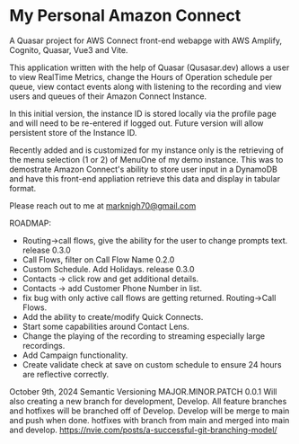 # My Personal Amazon Connect

A Quasar project for AWS Connect front-end webapge with AWS Amplify, Cognito, Quasar, Vue3 and Vite.

This application written with the help of Quasar (Qusasar.dev) allows a user to view RealTime Metrics, change the Hours of Operation schedule per queue, view contact events along with listening to the recording and view users and queues of their Amazon Connect Instance.

In this initial version, the instance ID is stored locally via the profile page and will need to be re-entered if logged out. Future version will allow persistent store of the Instance ID.

Recently added and is customized for my instance only is the retrieving of the menu selection (1 or 2) of MenuOne of my demo instance. This was to demostrate Amazon Connect's ability to store user input in a DynamoDB and have this front-end appliation retrieve this data and display in tabular format.

Please reach out to me at marknigh70@gmail.com


ROADMAP:
* Routing->call flows, give the ability for the user to change prompts text. release 0.3.0
* Call Flows, filter on Call Flow Name 0.2.0
* Custom Schedule. Add Holidays. release 0.3.0
* Contacts -> click row and get additional details.
* Contacts -> add Customer Phone Number in list.
* fix bug with only active call flows are getting returned. Routing->Call Flows.
* Add the ability to create/modify Quick Connects.
* Start some capabilities around Contact Lens.
* Change the playing of the recording to streaming especially large recordings.
* Add Campaign functionality.
* Create validate check at save on custom schedule to ensure 24 hours are reflective correctly.

October 9th, 2024
Semantic Versioning
MAJOR.MINOR.PATCH
0.0.1
Will also creating a new branch for development, Develop. All feature branches and hotfixes will be branched off of Develop. Develop will be merge to main and push when done. hotfixes with branch from main and merged into main and develop.
https://nvie.com/posts/a-successful-git-branching-model/
